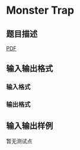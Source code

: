 # Monster Trap

## 题目描述

[problemUrl]: https://uva.onlinejudge.org/index.php?option=com_onlinejudge&Itemid=8&category=446&page=show_problem&problem=4064

[PDF](https://uva.onlinejudge.org/external/13/p1318.pdf)

## 输入输出格式

### 输入格式

### 输出格式

## 输入输出样例

暂无测试点

